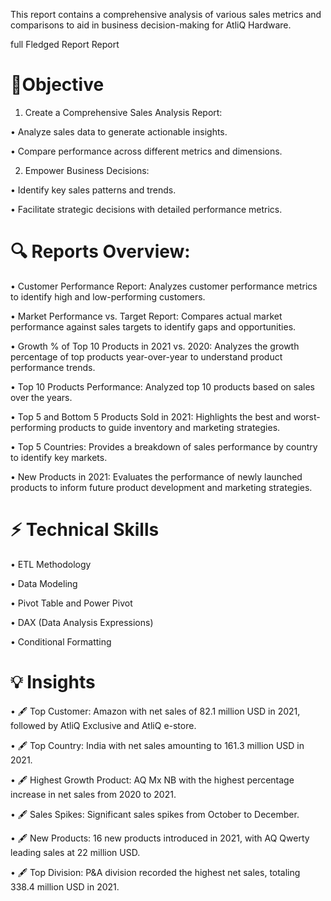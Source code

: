 This report contains a comprehensive analysis of various sales metrics and comparisons to aid in business decision-making for AtliQ Hardware.

full Fledged Report  Report

# 📄Objective

1.	Create a Comprehensive Sales Analysis Report:

•	Analyze sales data to generate actionable insights.

•	Compare performance across different metrics and dimensions.

2.	Empower Business Decisions:
   
•	Identify key sales patterns and trends.

•	Facilitate strategic decisions with detailed performance metrics.

# 🔍 Reports Overview:

•	Customer Performance Report: Analyzes customer performance metrics to identify high and low-performing customers. 

•	Market Performance vs. Target Report: Compares actual market performance against sales targets to identify gaps and opportunities. 

•	Growth % of Top 10 Products in 2021 vs. 2020: Analyzes the growth percentage of top products year-over-year to understand product performance trends. 

•	Top 10 Products Performance: Analyzed top 10 products based on sales over the years.
 
•	Top 5 and Bottom 5 Products Sold in 2021: Highlights the best and worst-performing products to guide inventory and marketing strategies.

•	Top 5 Countries: Provides a breakdown of sales performance by country to identify key markets. 
 
•	New Products in 2021: Evaluates the performance of newly launched products to inform future product development and marketing strategies.  

# ⚡ Technical Skills

•	ETL Methodology

•	Data Modeling

•	Pivot Table and Power Pivot

•	DAX (Data Analysis Expressions)

•	Conditional Formatting

# 💡 Insights

•	🖋️ Top Customer: Amazon with net sales of 82.1 million USD in 2021, followed by AtliQ Exclusive and AtliQ e-store.

•	🖋️ Top Country: India with net sales amounting to 161.3 million USD in 2021.

•	🖋️ Highest Growth Product: AQ Mx NB with the highest percentage increase in net sales from 2020 to 2021.

•	🖋️ Sales Spikes: Significant sales spikes from October to December.

•	🖋️ New Products: 16 new products introduced in 2021, with AQ Qwerty leading sales at 22 million USD.

•	🖋️ Top Division: P&A division recorded the highest net sales, totaling 338.4 million USD in 2021.
